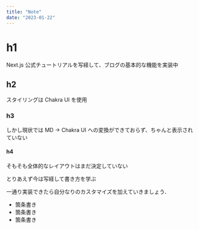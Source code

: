 ```yaml
---
title: "Note"
date: "2023-01-22"
---
```


# h1

Next.js 公式チュートリアルを写経して、ブログの基本的な機能を実装中

## h2

スタイリングは Chakra UI を使用

### h3

しかし現状では MD → Chakra UI への変換ができておらず、ちゃんと表示されていない

#### h4

そもそも全体的なレイアウトはまだ決定していない

とりあえず今は写経して書き方を学ぶ

一通り実装できたら自分なりのカスタマイズを加えていきましょう．

- 箇条書き
- 箇条書き
- 箇条書き
